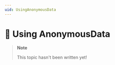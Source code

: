 ```yaml
---
uid: UsingAnonymousData
---
```


🔧 Using AnonymousData
======================

> **Note**
>
> This topic hasn't been written yet!